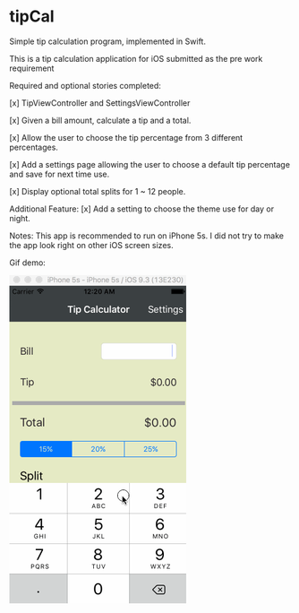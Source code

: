 # tipCal
Simple tip calculation program, implemented in Swift.

This is a tip calculation application for iOS submitted as the pre work requirement

Required and optional stories completed:

[x] TipViewController and SettingsViewController

[x] Given a bill amount, calculate a tip and a total.

[x] Allow the user to choose the tip percentage from 3 different percentages.

[x] Add a settings page allowing the user to choose a default tip percentage and save for next time use.

[x] Display optional total splits for 1 ~ 12 people.

Additional Feature:
[x] Add a setting to choose the theme use for day or night.

Notes: 
This app is recommended to run on iPhone 5s. 
I did not try to make the app look right on other iOS screen sizes.


Gif demo:

![Alt text](https://github.com/ggpaue/tipCal/blob/master/tipCal.gif)
